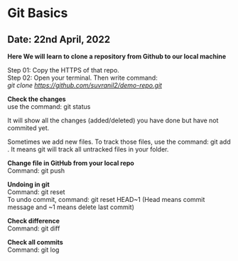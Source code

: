 # Git Basics
## Date: 22nd April, 2022

**Here We will learn to clone a repository from Github to our local machine** <br/>

Step 01: Copy the HTTPS of that repo. <br/>
Step 02: Open your terminal. Then write command: <br/>
*git clone https://github.com/suvranil2/demo-repo.git* <br/>

**Check the changes** <br/>
use the command: git status <br/>

It will show all the changes (added/deleted) you have done but have not commited yet. <br />

Sometimes we add new files. To track those files, use the command: git add .
It means git will track all untracked files in your folder. 

**Change file in GitHub from your local repo** <br/>
Command: git push

**Undoing in git** <br />
Command: git reset  <br />
To undo commit, command: git reset HEAD~1 (Head means commit message and ~1 means delete last commit)

**Check difference** <br />
Command: git diff

**Check all commits** <br />
Command: git log


